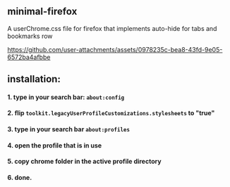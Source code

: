 ## minimal-firefox

A userChrome.css file for firefox that implements auto-hide for tabs and bookmarks row

https://github.com/user-attachments/assets/0978235c-bea8-43fd-9e05-6572ba4afbbe



## installation:

#### 1. type in your search bar: ```about:config```
#### 2. flip ```toolkit.legacyUserProfileCustomizations.stylesheets``` to "true"
#### 3. type in your search bar ```about:profiles```
#### 4. open the profile that is in use
#### 5. copy chrome folder in the active profile directory
#### 6. done.  





